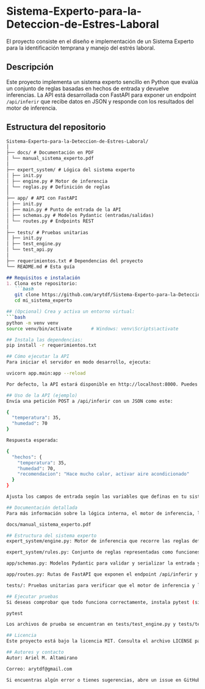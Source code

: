 # Sistema-Experto-para-la-Deteccion-de-Estres-Laboral
El proyecto consiste en el diseño e implementación de un Sistema Experto para la identificación temprana y manejo del estrés laboral.
## Descripción
Este proyecto implementa un sistema experto sencillo en Python que evalúa un conjunto de reglas basadas en hechos de entrada y devuelve inferencias. La API está desarrollada con FastAPI para exponer un endpoint `/api/inferir` que recibe datos en JSON y responde con los resultados del motor de inferencia.

## Estructura del repositorio

```markdown
Sistema-Experto-para-la-Deteccion-de-Estres-Laboral/
│
├── docs/ # Documentación en PDF
│ └── manual_sistema_experto.pdf
│
├── expert_system/ # Lógica del sistema experto
│ ├── init.py
│ ├── engine.py # Motor de inferencia
│ └── reglas.py # Definición de reglas
│
├── app/ # API con FastAPI
│ ├── init.py
│ ├── main.py # Punto de entrada de la API
│ ├── schemas.py # Modelos Pydantic (entradas/salidas)
│ └── routes.py # Endpoints REST
│
├── tests/ # Pruebas unitarias
│ ├── init.py
│ ├── test_engine.py
│ └── test_api.py
│
├── requerimientos.txt # Dependencias del proyecto
└── README.md # Esta guía

## Requisitos e instalación
1. Clona este repositorio:
   ```bash
   git clone https://github.com/arytdf/Sistema-Experto-para-la-Deteccion-de-Estres-Laboral
   cd mi_sistema_experto

## (Opcional) Crea y activa un entorno virtual:
```bash
python -m venv venv
source venv/bin/activate       # Windows: venv\Scripts\activate

## Instala las dependencias:
pip install -r requerimientos.txt

## Cómo ejecutar la API
Para iniciar el servidor en modo desarrollo, ejecuta:

uvicorn app.main:app --reload

Por defecto, la API estará disponible en http://localhost:8000. Puedes ver la documentación interactiva de Swagger en http://localhost:8000/docs.

## Uso de la API (ejemplo)
Envía una petición POST a /api/inferir con un JSON como este:

{
  "temperatura": 35,
  "humedad": 70
}

Respuesta esperada:

{
  "hechos": {
    "temperatura": 35,
    "humedad": 70,
    "recomendacion": "Hace mucho calor, activar aire acondicionado"
  }
}

Ajusta los campos de entrada según las variables que definas en tu sistema experto.

## Documentación detallada
Para más información sobre la lógica interna, el motor de inferencia, las reglas implementadas y ejemplos de casos de uso, descarga y consulta el PDF en:

docs/manual_sistema_experto.pdf

## Estructura del sistema experto
expert_system/engine.py: Motor de inferencia que recorre las reglas definidas y genera nuevos hechos a partir de los datos de entrada.

expert_system/rules.py: Conjunto de reglas representadas como funciones de antecedentes y conclusiones.

app/schemas.py: Modelos Pydantic para validar y serializar la entrada y salida de datos.

app/routes.py: Rutas de FastAPI que exponen el endpoint /api/inferir y llaman al motor de inferencia.

tests/: Pruebas unitarias para verificar que el motor de inferencia y los endpoints funcionan correctamente.

## Ejecutar pruebas
Si deseas comprobar que todo funciona correctamente, instala pytest (si no está ya en requirements.txt) y ejecuta:

pytest

Los archivos de prueba se encuentran en tests/test_engine.py y tests/test_api.py.

## Licencia
Este proyecto está bajo la licencia MIT. Consulta el archivo LICENSE para más detalles (si decides agregar uno).

## Autores y contacto
Autor: Ariel M. Altamirano

Correo: arytdf@gmail.com

Si encuentras algún error o tienes sugerencias, abre un issue en GitHub o envía un correo a la dirección indicada.


